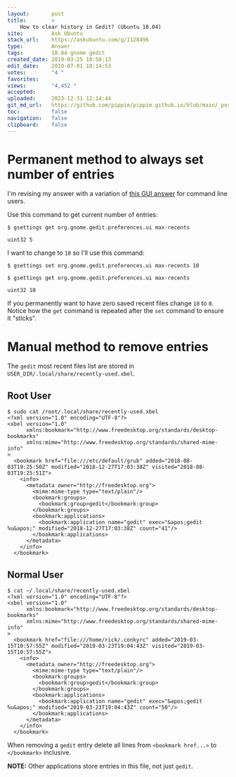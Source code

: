 ```yaml
---
layout:       post
title:        >
    How to clear history in Gedit? (Ubuntu 18.04)
site:         Ask Ubuntu
stack_url:    https://askubuntu.com/q/1128496
type:         Answer
tags:         18.04 gnome gedit
created_date: 2019-03-25 10:58:13
edit_date:    2019-07-01 18:14:53
votes:        "4 "
favorites:    
views:        "4,452 "
accepted:     
uploaded:     2023-12-31 12:14:44
git_md_url:   https://github.com/pippim/pippim.github.io/blob/main/_posts/2019/2019-03-25-How-to-clear-history-in-Gedit_-_Ubuntu-18.04_.md
toc:          false
navigation:   false
clipboard:    false
---
```


# Permanent method to always set number of entries

I'm revising my answer with a variation of [this GUI answer](https://askubuntu.com/a/1089134/307523) for command line users.

Use this command to get current number of entries:

``` 
$ gsettings get org.gnome.gedit.preferences.ui max-recents

uint32 5
```

I want to change to `10` so I'll use this command:

``` 
$ gsettings set org.gnome.gedit.preferences.ui max-recents 10

$ gsettings get org.gnome.gedit.preferences.ui max-recents

uint32 10
```

If you permanently want to have zero saved recent files change `10` to `0`. Notice how the `get` command is repeated after the `set` command to ensure it "sticks".

# Manual method to remove entries
The `gedit` most recent files list are stored in `USER_DIR/.local/share/recently-used.xbel`.

## Root User

``` 
$ sudo cat /root/.local/share/recently-used.xbel
<?xml version="1.0" encoding="UTF-8"?>
<xbel version="1.0"
      xmlns:bookmark="http://www.freedesktop.org/standards/desktop-bookmarks"
      xmlns:mime="http://www.freedesktop.org/standards/shared-mime-info"
>
  <bookmark href="file:///etc/default/grub" added="2018-08-03T19:25:50Z" modified="2018-12-27T17:03:38Z" visited="2018-08-03T19:25:51Z">
    <info>
      <metadata owner="http://freedesktop.org">
        <mime:mime-type type="text/plain"/>
        <bookmark:groups>
          <bookmark:group>gedit</bookmark:group>
        </bookmark:groups>
        <bookmark:applications>
          <bookmark:application name="gedit" exec="&apos;gedit %u&apos;" modified="2018-12-27T17:03:38Z" count="41"/>
        </bookmark:applications>
      </metadata>
    </info>
  </bookmark>
```

## Normal User

``` 
$ cat ~/.local/share/recently-used.xbel
<?xml version="1.0" encoding="UTF-8"?>
<xbel version="1.0"
      xmlns:bookmark="http://www.freedesktop.org/standards/desktop-bookmarks"
      xmlns:mime="http://www.freedesktop.org/standards/shared-mime-info"
>
  <bookmark href="file:///home/rick/.conkyrc" added="2019-03-15T10:57:55Z" modified="2019-03-23T19:04:43Z" visited="2019-03-15T10:57:55Z">
    <info>
      <metadata owner="http://freedesktop.org">
        <mime:mime-type type="text/plain"/>
        <bookmark:groups>
          <bookmark:group>gedit</bookmark:group>
        </bookmark:groups>
        <bookmark:applications>
          <bookmark:application name="gedit" exec="&apos;gedit %u&apos;" modified="2019-03-23T19:04:43Z" count="50"/>
        </bookmark:applications>
      </metadata>
    </info>
  </bookmark>
```

When removing a `gedit` entry delete all lines from `<bookmark href...>` to `</bookmark>` inclusive.

**NOTE:** Other applications store entries in this file, not just `gedit`.

